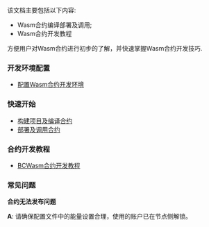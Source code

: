 
该文档主要包括以下内容:
  * Wasm合约编译部署及调用;
  * Wasm合约开发教程

方便用户对Wasm合约进行初步的了解，并快速掌握Wasm合约开发技巧.

### 开发环境配置

* [配置Wasm合约开发环境](zh-cn/WASMContract/[Chinese-Simplified]-编译部署及调用.md#_1-配置Wasm合约开发环境)

### 快速开始

* [构建项目及编译合约](zh-cn/WASMContract/[Chinese-Simplified]-编译部署及调用.md#_2-%E6%9E%84%E5%BB%BA%E9%A1%B9%E7%9B%AE%E5%8F%8A%E7%BC%96%E8%AF%91%E5%90%88%E7%BA%A6)
* [部署及调用合约](zh-cn/WASMContract/[Chinese-Simplified]-编译部署及调用.md#_3-%E9%83%A8%E7%BD%B2%E5%8F%8A%E8%B0%83%E7%94%A8%E5%90%88%E7%BA%A6)

### 合约开发教程

* [BCWasm合约开发教程](zh-cn/WASMContract/[Chinese-Simplified]-合约开发教程)

### 常见问题

**合约无法发布问题**

**A**: 请确保配置文件中的能量设置合理，使用的账户已在节点侧解锁。



